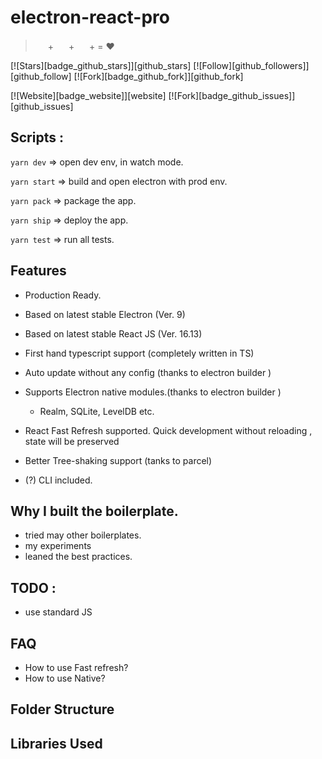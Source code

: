 # electron-react-pro

> <img src="https://electronjs.org/images/favicon.ico" width="16"> + <img src="https://cdn4.iconfinder.com/data/icons/logos-3/600/React.js_logo-32.png" width=16> + <img src="https://parceljs.org/assets/parcel@2x.png" width=16> + = ❤️

[![Stars][badge_github_stars]][github_stars]
[![Follow][github_followers]][github_follow]
[![Fork][badge_github_fork]][github_fork]

[![Website][badge_website]][website]
[![Fork][badge_github_issues]][github_issues]

## Scripts :

`yarn dev` => open dev env, in watch mode.

`yarn start` => build and open electron with prod env.

`yarn pack` => package the app.

`yarn ship` => deploy the app.

`yarn test` => run all tests.

## Features

- Production Ready.
- Based on latest stable Electron (Ver. 9)
- Based on latest stable React JS (Ver. 16.13)
- First hand typescript support (completely written in TS)
- Auto update without any config (thanks to electron builder )
- Supports Electron native modules.(thanks to electron builder )
  - Realm, SQLite, LevelDB etc.
- React Fast Refresh supported.
  Quick development without reloading , state will be preserved
- Better Tree-shaking support (tanks to parcel)

- (?) CLI included.

## Why I built the boilerplate.

- tried may other boilerplates.
- my experiments
- leaned the best practices.

## TODO :

- use standard JS

## FAQ

- How to use Fast refresh?
- How to use Native?

## Folder Structure

## Libraries Used
